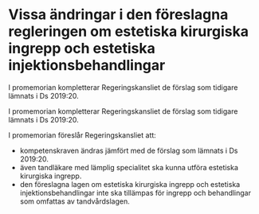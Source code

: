 # Vissa ändringar i den föreslagna regleringen om estetiska kirurgiska ingrepp och estetiska injektionsbehandlingar

I promemorian kompletterar Regeringskansliet de förslag som tidigare lämnats i Ds 2019:20.

 I promemorian kompletterar Regeringskansliet de förslag som tidigare lämnats i Ds 2019:20.

I promemorian föreslår Regeringskansliet att:

* kompetenskraven ändras jämfört med de förslag som lämnats i Ds 2019:20.
* även tandläkare med lämplig specialitet ska kunna utföra estetiska kirurgiska ingrepp.
* den föreslagna lagen om estetiska kirurgiska ingrepp och estetiska injektionsbehandlingar inte ska tillämpas för ingrepp och behandlingar som omfattas av tandvårdslagen.
